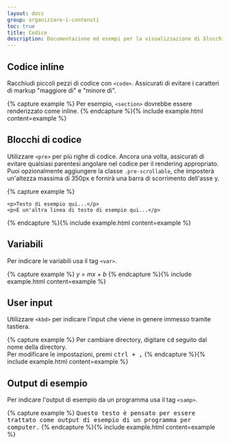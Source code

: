 ```yaml
---
layout: docs
group: organizzare-i-contenuti
toc: true
title: Codice
description: Documentazione ed esempi per la visualizzazione di blocchi di codice in linea e multilinea.
---
```


## Codice inline

Racchiudi piccoli pezzi di codice con `<code>`. Assicurati di evitare i caratteri di markup "maggiore di" e "minore di".

{% capture example %}
Per esempio, <code>&lt;section&gt;</code> dovrebbe essere renderizzato come inline.
{% endcapture %}{% include example.html content=example %}

## Blocchi di codice

Utilizzare `<pre>` per più righe di codice. Ancora una volta, assicurati di evitare qualsiasi parentesi angolare nel codice per il rendering appropriato. Puoi opzionalmente aggiungere la classe `.pre-scrollable`, che imposterà un'altezza massima di 350px e fornirà una barra di scorrimento dell'asse y.

{% capture example %}
<pre><code>&lt;p&gt;Testo di esempio qui...&lt;/p&gt;
&lt;p&gt;E un'altra linea di testo di esempio qui...&lt;/p&gt;
</code></pre>
{% endcapture %}{% include example.html content=example %}

## Variabili

Per indicare le variabili usa il tag `<var>`.

{% capture example %}
<var>y</var> = <var>m</var><var>x</var> + <var>b</var>
{% endcapture %}{% include example.html content=example %}

## User input

Utilizzare `<kbd>` per indicare l'input che viene in genere immesso tramite tastiera.

{% capture example %}
Per cambiare directory, digitare <kbd>cd</kbd> seguito dal nome della directory.<br>
Per modificare le impostazioni, premi <kbd><kbd>ctrl</kbd> + <kbd>,</kbd></kbd>
{% endcapture %}{% include example.html content=example %}

## Output di esempio

Per indicare l'output di esempio da un programma usa il tag `<samp>`.

{% capture example %}
<samp>Questo testo è pensato per essere trattato come output di esempio di un programma per computer.</samp>
{% endcapture %}{% include example.html content=example %}
